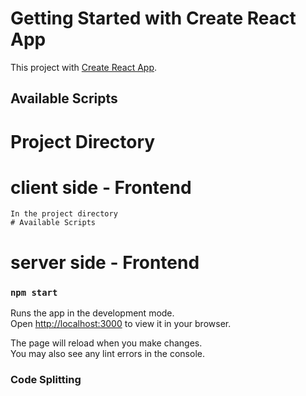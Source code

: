 # Getting Started with Create React App

This project with [Create React App](https://github.com/facebook/create-react-app).

## Available Scripts

# Project Directory

 # client side - Frontend
    In the project directory
    # Available Scripts
    
 # server side - Frontend


### `npm start`

Runs the app in the development mode.\
Open [http://localhost:3000](http://localhost:3000) to view it in your browser.

The page will reload when you make changes.\
You may also see any lint errors in the console.



### Code Splitting
